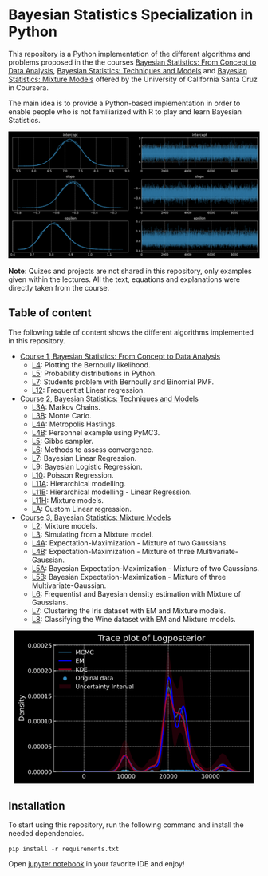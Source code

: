 ﻿
# Bayesian Statistics Specialization in Python 

This repository is a Python implementation of the different algorithms and problems proposed in the the courses [Bayesian Statistics: From Concept to Data Analysis](https://www.coursera.org/learn/bayesian-statistics), [Bayesian Statistics: Techniques and Models](https://www.coursera.org/learn/mcmc-bayesian-statistics) and [Bayesian Statistics: Mixture Models](https://www.coursera.org/learn/mixture-models) offered by the University of California Santa Cruz in Coursera.

The main idea is to provide a Python-based implementation in order to enable people who is not familiarized with R to play and learn Bayesian Statistics.

<div  align="center">
<img src="./assets/posterior.png" width="640" />
</div>

**Note**: Quizes and projects are not shared in this repository, only examples given within the lectures. All the text, equations and explanations were directly taken from the course.

## Table of content

The following table of content shows the different algorithms implemented in this repository.

 - [Course 1, Bayesian Statistics: From Concept to Data Analysis](https://github.com/MikeS96/bayes_statististics/tree/main/C1)  
	- [L4](/C1/L4_plotting_bernoully_likelihood.ipynb): Plotting the Bernoully likelihood.
	- [L5](/C1/L5_probability_distributions.ipynb): Probability distributions in Python.
	- [L7](/C1/L7_bernoulli_binomial.ipynb): Students problem with Bernoully and Binomial PMF.
	- [L12](/C1/L12_linear_regression.ipynb): Frequentist Linear regression.
 - [Course 2, Bayesian Statistics: Techniques and Models](https://github.com/MikeS96/bayes_statististics/tree/main/C2)
	- [L3A](/C2/L3A_markov_chains.ipynb): Markov Chains.
	- [L3B](/C2/L3B_monte_carlo.ipynb): Monte Carlo.
	- [L4A](/C2/L4A_metropolis_hastings.ipynb): Metropolis Hastings.
	- [L4B](/C2/L4B_personnel_example_pymc3.ipynb): Personnel example using PyMC3.
	- [L5](/C2/L5_gibbs_sampler.ipynb): Gibbs sampler.
	- [L6](/C2/L6_assesing_convergence.ipynb): Methods to assess convergence.
	- [L7](/C2/L7_linear_regression.ipynb): Bayesian Linear Regression.
	- [L9](/C2/L9_logistic_regression.ipynb): Bayesian Logistic Regression.
	- [L10](/C2/L10_poisson_regression.ipynb): Poisson Regression.
	- [L11A](/C2/L11A_hierarchical_modelling.ipynb): Hierarchical modelling.
	- [L11B](/C2/L11B_hierarchical_modelling_linear_regression.ipynb): Hierarchical modelling - Linear Regression.
	- [L11H](/C2/L11H_mixture_models.ipynb): Mixture models.
	- [LA](/C2/linear_regression_custom.ipynb): Custom Linear regression.
 - [Course 3, Bayesian Statistics: Mixture Models](https://www.coursera.org/learn/mixture-models)
	- [L2](/C3/L2_mixture_gaussians.ipynb): Mixture models.
	- [L3](/C3/L3_mixture_models_sampling.ipynb): Simulating from a Mixture model.
	- [L4A](/C3/L4A_expectation_maximization.ipynb): Expectation-Maximization - Mixture of two Gaussians.
	- [L4B](/C3/L4B_expectation_maximization.ipynb): Expectation-Maximization - Mixture of three Multivariate-Gaussian.
	- [L5A](/C3/L5A_bayesian_expectation_maximization.ipynb): Bayesian Expectation-Maximization - Mixture of two Gaussians.
	- [L5B](/C3/L5B_bayesian_expectation_maximization.ipynb): Bayesian Expectation-Maximization - Mixture of three Multivariate-Gaussian.
	- [L6](/C3/L6_density_estimation.ipynb): Frequentist and Bayesian density estimation with Mixture of Gaussians.
	- [L7](/C3/L7_clustering_with_mixture_models.ipynb): Clustering the Iris dataset with EM and Mixture models.
	- [L8](/C3/L8_classification_with_mixture_models.ipynb): Classifying the Wine dataset with EM and Mixture models.

<div  align="center">
<img src="./assets/logpost.png" width="480" />
</div>

## Installation

To start using this repository,  run the following command and install the needed dependencies.
```
pip install -r requirements.txt
```
Open [jupyter notebook](https://jupyter.org/) in your favorite IDE and enjoy!
